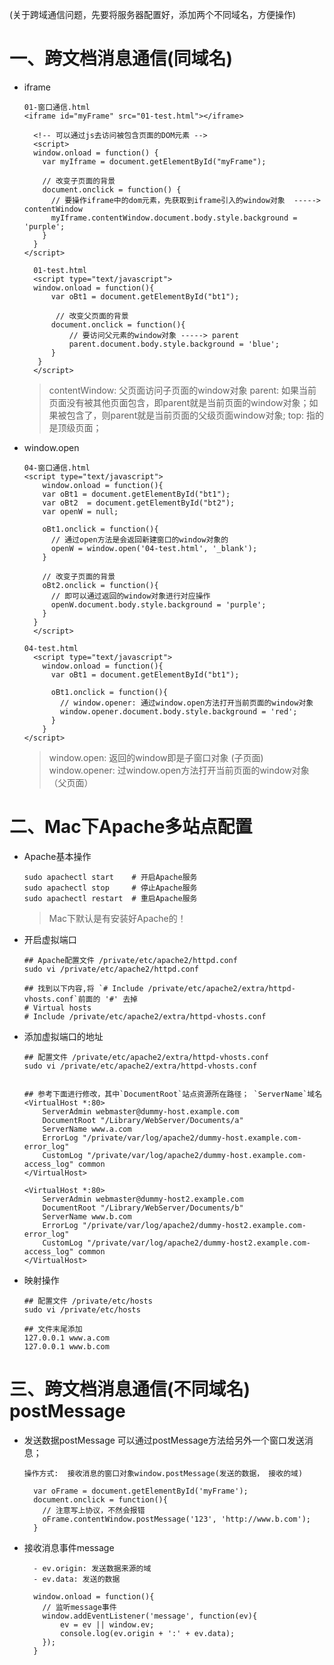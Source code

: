 (关于跨域通信问题，先要将服务器配置好，添加两个不同域名，方便操作)

# 一、跨文档消息通信(同域名)
- iframe
	``` 
	01-窗口通信.html
	<iframe id="myFrame" src="01-test.html"></iframe>

	  <!-- 可以通过js去访问被包含页面的DOM元素 -->
	  <script>
	  window.onload = function() {
		var myIframe = document.getElementById("myFrame");

		// 改变子页面的背景
		document.onclick = function() {
		  // 要操作iframe中的dom元素，先获取到iframe引入的window对象  ----->  contentWindow
		  myIframe.contentWindow.document.body.style.background = 'purple';
		}
	  }
	</script>
	```
	```
	  01-test.html
	  <script type="text/javascript">
	  window.onload = function(){
		  var oBt1 = document.getElementById("bt1");
		
		   // 改变父页面的背景
		  document.onclick = function(){
			  // 要访问父元素的window对象 -----> parent
			  parent.document.body.style.background = 'blue';
		  }
	   }
	  </script>
	```
	> contentWindow: 父页面访问子页面的window对象
	> parent: 如果当前页面没有被其他页面包含，即parent就是当前页面的window对象；如果被包含了，则parent就是当前页面的父级页面window对象;
	> top: 指的是顶级页面；

- window.open
	```
	04-窗口通信.html
	<script type="text/javascript">
		window.onload = function(){
		var oBt1 = document.getElementById("bt1");
		var oBt2  = document.getElementById("bt2");
		var openW = null;
					
		oBt1.onclick = function(){
		  // 通过open方法是会返回新建窗口的window对象的
		  openW = window.open('04-test.html', '_blank');
		}
					
		// 改变子页面的背景
		oBt2.onclick = function(){
		  // 即可以通过返回的window对象进行对应操作
		  openW.document.body.style.background = 'purple';
		}
	  }
	  </script>
	```
	```
	04-test.html
	  <script type="text/javascript">
		window.onload = function(){
		  var oBt1 = document.getElementById("bt1");
					
		  oBt1.onclick = function(){
			// window.opener: 通过window.open方法打开当前页面的window对象
			window.opener.document.body.style.background = 'red';
		  }
		}
	</script>
	```
	> window.open: 返回的window即是子窗口对象 (子页面)
	> window.opener: 过window.open方法打开当前页面的window对象 （父页面）

# 二、Mac下Apache多站点配置
- Apache基本操作
	```
	sudo apachectl start	# 开启Apache服务
	sudo apachectl stop		# 停止Apache服务
	sudo apachectl restart	# 重启Apache服务
	```
	> Mac下默认是有安装好Apache的！

- 开启虚拟端口
	```
	## Apache配置文件 /private/etc/apache2/httpd.conf
	sudo vi /private/etc/apache2/httpd.conf

	## 找到以下内容,将 `# Include /private/etc/apache2/extra/httpd-vhosts.conf`前面的 '#' 去掉
	# Virtual hosts
	# Include /private/etc/apache2/extra/httpd-vhosts.conf
	```

- 添加虚拟端口的地址
	```
	## 配置文件 /private/etc/apache2/extra/httpd-vhosts.conf
	sudo vi /private/etc/apache2/extra/httpd-vhosts.conf


	## 参考下面进行修改，其中`DocumentRoot`站点资源所在路径； `ServerName`域名
	<VirtualHost *:80>
	    ServerAdmin webmaster@dummy-host.example.com
	    DocumentRoot "/Library/WebServer/Documents/a"
	    ServerName www.a.com
	    ErrorLog "/private/var/log/apache2/dummy-host.example.com-error_log"
	    CustomLog "/private/var/log/apache2/dummy-host.example.com-access_log" common
	</VirtualHost>

	<VirtualHost *:80>
	    ServerAdmin webmaster@dummy-host2.example.com
	    DocumentRoot "/Library/WebServer/Documents/b"
	    ServerName www.b.com
	    ErrorLog "/private/var/log/apache2/dummy-host2.example.com-error_log"
	    CustomLog "/private/var/log/apache2/dummy-host2.example.com-access_log" common
	</VirtualHost>
	```

- 映射操作
	```
	## 配置文件 /private/etc/hosts
	sudo vi /private/etc/hosts

	## 文件末尾添加
	127.0.0.1 www.a.com
	127.0.0.1 www.b.com
	```


# 三、跨文档消息通信(不同域名) postMessage
- 发送数据postMessage
	可以通过postMessage方法给另外一个窗口发送消息；
	```
	操作方式:  接收消息的窗口对象window.postMessage(发送的数据， 接收的域)

	  var oFrame = document.getElementById('myFrame');
	  document.onclick = function(){
		// 注意写上协议，不然会报错
		oFrame.contentWindow.postMessage('123', 'http://www.b.com');
	  }
	```

- 接收消息事件message
	```
	  - ev.origin: 发送数据来源的域
	  - ev.data: 发送的数据

	  window.onload = function(){
		// 监听message事件
		window.addEventListener('message', function(ev){
			ev = ev || window.ev;
			console.log(ev.origin + ':' + ev.data);
		});
	  }
	```